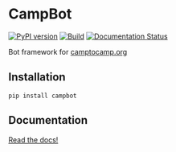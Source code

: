 # CampBot

[![PyPI version](https://badge.fury.io/py/campbot.svg)](https://pypi.org/project/campbot/) 
[![Build](https://github.com/c2corg/CampBot/workflows/build/badge.svg)](https://github.com/c2corg/CampBot/actions)
[![Documentation Status](https://readthedocs.org/projects/campbot/badge/?version=latest)](https://campbot.readthedocs.io/en/latest/?badge=latest)
 

Bot framework for [camptocamp.org](https://www.camptocamp.org/)

## Installation

```batch
pip install campbot
```

## Documentation

[Read the docs!](https://campbot.readthedocs.io/)
